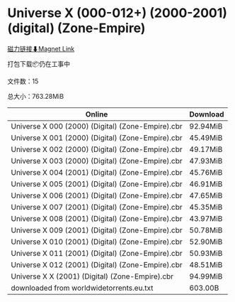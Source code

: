 # Universe X (000-012+) (2000-2001) (digital) (Zone-Empire)

[磁力链接⬇Magnet Link](magnet:?xt=urn:btih:cd180bd4f4ad75a04b300942b3364c1994ce315b&dn=Universe%20X%20%28000-012%2B%29%20%282000-2001%29%20%28digital%29%20%28Zone-Empire%29)

打包下载📦仍在工事中

文件数：15

总大小：763.28MiB

Online | Download
--- | ---
Universe X 000 (2000) (Digital) (Zone-Empire).cbr | 92.94MiB
Universe X 001 (2000) (Digital) (Zone-Empire).cbr | 45.49MiB
Universe X 002 (2000) (Digital) (Zone-Empire).cbr | 49.17MiB
Universe X 003 (2000) (Digital) (Zone-Empire).cbr | 47.93MiB
Universe X 004 (2001) (Digital) (Zone-Empire).cbr | 45.76MiB
Universe X 005 (2001) (Digital) (Zone-Empire).cbr | 46.91MiB
Universe X 006 (2001) (Digital) (Zone-Empire).cbr | 47.65MiB
Universe X 007 (2001) (Digital) (Zone-Empire).cbr | 45.35MiB
Universe X 008 (2001) (Digital) (Zone-Empire).cbr | 43.97MiB
Universe X 009 (2001) (Digital) (Zone-Empire).cbr | 50.78MiB
Universe X 010 (2001) (Digital) (Zone-Empire).cbr | 52.90MiB
Universe X 011 (2001) (Digital) (Zone-Empire).cbr | 50.93MiB
Universe X 012 (2001) (Digital) (Zone-Empire).cbr | 48.51MiB
Universe X X (2001) (Digital) (Zone-Empire).cbr | 94.99MiB
downloaded from worldwidetorrents.eu.txt | 603.00B